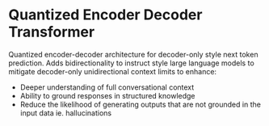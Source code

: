 # Quantized Encoder Decoder Transformer

Quantized encoder-decoder architecture for decoder-only style next token prediction. Adds bidirectionality to instruct style large language models to mitigate decoder-only unidirectional context limits to enhance:

- Deeper understanding of full conversational context
- Ability to ground responses in structured knowledge
- Reduce the likelihood of generating outputs that are not grounded in the input data ie. hallucinations
